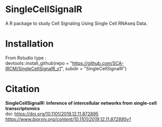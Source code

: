 # SingleCellSignalR

A R package to study Cell Signaling Using Single Cell RNAseq Data.
 
# Installation

From Rstudio type :    
devtools::install_github(repo = "https://github.com/SCA-IRCM/SingleCellSignalR_v1", subdir = "SingleCellSignalR")    


# Citation

**SingleCellSignalR: Inference of intercellular networks from single-cell transcriptomics**    
doi: https://doi.org/10.1101/2019.12.11.872895     
*https://www.biorxiv.org/content/10.1101/2019.12.11.872895v1*